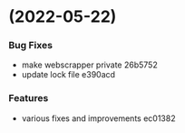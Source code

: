 #  (2022-05-22)


### Bug Fixes

* make webscrapper private 26b5752
* update lock file e390acd


### Features

* various fixes and improvements ec01382



